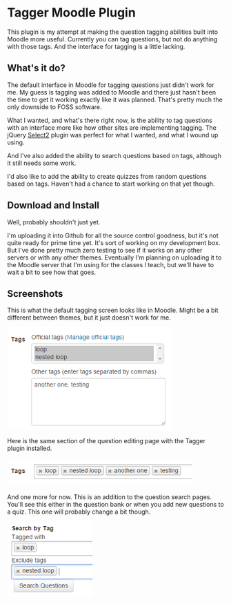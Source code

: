# Tagger Moodle Plugin #

This plugin is my attempt at making the question tagging abilities built into Moodle more useful. Currently you can tag questions, but not do anything with those tags. And the interface for tagging is a little lacking. 

## What's it do? ##
The default interface in Moodle for tagging questions just didn't work for me. My guess is tagging was added to Moodle and there just hasn't been the time to get it working exactly like it was planned. That's pretty much the only downside to FOSS software. 

What I wanted, and what's there right now, is the ability to tag questions with an interface more like how other sites are implementing tagging. The jQuery [Select2](https://select2.github.io/) plugin was perfect for what I wanted, and what I wound up using. 

And I've also added the ability to search questions based on tags, although it still needs some work. 

I'd also like to add the ability to create quizzes from random questions based on tags. Haven't had a chance to start working on that yet though. 

## Download and Install ##
Well, probably shouldn't just yet. 

I'm uploading it into Github for all the source control goodness, but it's not quite ready for prime time yet. It's sort of working on my development box. But I've done pretty much zero testing to see if it works on any other servers or with any other themes. Eventually I'm planning on uploading it to the Moodle server that I'm using for the classes I teach, but we'll have to wait a bit to see how that goes. 

## Screenshots ##

This is what the default tagging screen looks like in Moodle. Might be a bit different between themes, but it just doesn't work for me.

![](https://raw.githubusercontent.com/RyanNutt/moodle-tagger/master/pix/screenshots/default-tagging.PNG)

Here is the same section of the question editing page with the Tagger plugin installed. 

![](https://github.com/RyanNutt/moodle-tagger/blob/master/pix/screenshots/new-tagging.PNG?raw=true)

And one more for now. This is an addition to the question search pages. You'll see this either in the question bank or when you add new questions to a quiz. This one will probably change a bit though.

![](https://github.com/RyanNutt/moodle-tagger/blob/master/pix/screenshots/search-by-tag.PNG?raw=true)

